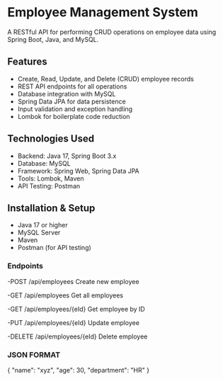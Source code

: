 # Employee Management System

A RESTful API for performing CRUD operations on employee data using Spring Boot, Java, and MySQL.

## Features

- Create, Read, Update, and Delete (CRUD) employee records
- REST API endpoints for all operations
- Database integration with MySQL
- Spring Data JPA for data persistence
- Input validation and exception handling
- Lombok for boilerplate code reduction

## Technologies Used

- Backend: Java 17, Spring Boot 3.x
- Database: MySQL
- Framework: Spring Web, Spring Data JPA
- Tools: Lombok, Maven
- API Testing: Postman

## Installation & Setup


- Java 17 or higher
- MySQL Server
- Maven
- Postman (for API testing)

### Endpoints

-POST	/api/employees Create new employee

-GET	/api/employees	Get all employees

-GET	/api/employees/{eId}	Get employee by ID

-PUT	/api/employees/{eId}	Update employee

-DELETE	/api/employees/{eId}	Delete employee

### JSON FORMAT
{
  "name": "xyz",
  "age": 30,
  "department": "HR"
}

